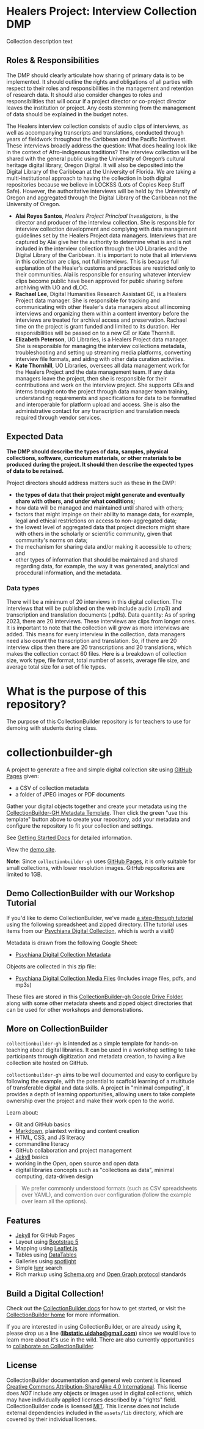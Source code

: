 # Healers Project: Interview Collection DMP
Collection description text

## Roles & Responsibilities
The DMP should clearly articulate how sharing of primary data is to be implemented.  It should outline the rights and obligations of all parties with respect to their roles and responsibilities in the management and retention of research data. It should also consider changes to roles and responsibilities that will occur if a project director or co-project director leaves the institution or project. Any costs stemming from the management of data should be explained in the budget notes.

The Healers interview collection consists of audio clips of interviews, as well as accompanying transcripts and translations, conducted through years of fieldwork throughout the Caribbean and the Pacific Northwest. These interviews broadly address the question: What does healing look like in the context of Afro-indigenous traditions? The interview collection will be shared with the general public using the University of Oregon’s cultural heritage digital library, Oregon Digital. It will also be deposited into the Digital Library of the Caribbean at the University of Florida. We are taking a multi-institutional approach to having the collection in both digital repositories because we believe in LOCKSS (Lots of Copies Keep Stuff Safe). However, the authoritative interviews will be held by the University of Oregon and aggregated through the Digital Library of the Caribbean not the University of Oregon.

- **Alai Reyes Santos**, *Healers Project Principal Investigators*, is the director and producer of the interview collection. She is responsible for interview collection development and complying with data management guidelines set by the Healers Project data managers. Interviews that are captured by Alai give her the authority to determine what is and is not included in the interview collection through the UO Libraries and the Digital Library of the Caribbean. It is important to note that all interviews in this collection are clips, not full interviews. This is because full explanation of the Healer’s customs and practices are restricted only to their communities. Alai is responsible for ensuring whatever interview clips become public have been approved for public sharing before archiving with UO and dLOC.
- **Rachael Lee**, Digital Humanities Research Assistant GE, is a Healers Project data manager. She is responsible for tracking and communicating with other Healer's data managers about all incoming interviews and organizing them within a content inventory before the interviews are treated for archival access and preservation. Rachael time on the project is grant funded and limited to its duration. Her responsibilities will be passed on to a new GE or Kate Thornhill.
- **Elizabeth Peterson**, UO Libraries, is a Healers Project data manager. She is responsible for managing the interview collections metadata, troubleshooting and setting up streaming media platforms, converting interview file formats, and aiding with other data curation activities.
- **Kate Thornhill**, UO Libraries, oversees all data management work for the Healers Project and the data management team. If any data managers leave the project, then she is responsible for their contributions and work on the interview project. She supports GEs and interns brought onto the project through data manager team training, understanding requirements and specifications for data to be formatted and interoperable for platform upload and access. She is also the administrative contact for any transcription and translation needs required through vendor services.

## Expected Data
**The DMP should describe the types of data, samples, physical collections, software, curriculum materials, or other materials to be produced during the project. It should then describe the expected types of data to be retained.**

Project directors should address matters such as these in the DMP:

- **the types of data that their project might generate and eventually share with others, and under what conditions;**
- how data will be managed and maintained until shared with others;
- factors that might impinge on their ability to manage data, for example, legal and ethical restrictions on access to non-aggregated data;
- the lowest level of aggregated data that project directors might share with others in the scholarly or scientific community, given that community's norms on data;
- the mechanism for sharing data and/or making it accessible to others; and
- other types of information that should be maintained and shared regarding data, for example, the way it was generated, analytical and procedural information, and the metadata.

### Data types
There will be a minimum of 20 interviews in this digital collection. The interviews that will be published on the web include audio (.mp3) and transcription and translation documents (.pdfs). 
Data quantity: As of spring 2023, there are 20 interviews. These interviews are clips from longer ones. It is important to note that the collection will grow as more interviews are added. This means for every interview in the collection, data managers need also count the transcription and translation. So, if there are 20 interview clips then there are 20 transcriptions and 20 translations, which makes the collection contact 60 files. 
Here is a breakdown of collection size, work type, file format, total number of assets, average file size, and average total size for a set of file types.












# What is the purpose of this repository?
The purpose of this CollectionBuilder repository is for teachers to use for demoing with students during class.

# collectionbuilder-gh

A project to generate a free and simple digital collection site using [GitHub Pages](https://pages.github.com/) given:

- a CSV of collection metadata
- a folder of JPEG images or PDF documents

Gather your digital objects together and create your metadata using the [CollectionBuilder-GH Metadata Template](https://docs.google.com/spreadsheets/d/1Uv9ytll0hysMOH1j-VL1lZx6PWvc1zf3L35sK_4IuzI/copy). 
Then click the green "use this template" button above to create your repository, add your metadata and configure the repository to fit your collection and settings.

See [Getting Started Docs](https://collectionbuilder.github.io/cb-docs/) for detailed information. 

View the [demo site](https://collectionbuilder.github.io/collectionbuilder-gh/).

**Note:** 
Since `collectionbuilder-gh` uses [GitHub Pages](https://pages.github.com/), it is only suitable for small collections, with lower resolution images. GitHub repositories are limited to 1GB.

## Demo CollectionBuilder with our Workshop Tutorial

If you'd like to demo CollectionBuilder, we've made [a step-through tutorial](https://collectionbuilder.github.io/workshop/gh/) using the following spreadsheet and zipped directory. (The tutorial uses items from our [Psychiana Digital Collection](https://www.lib.uidaho.edu/digital/psychiana/), which is worth a visit!)

Metadata is drawn from the following Google Sheet: 

- [Psychiana Digital Collection Metadata](https://docs.google.com/spreadsheets/d/1x48Te3duPAxh53foEihQVKTfCKUjaCCbH7TrMMd_yU4/copy)

Objects are collected in this zip file: 

- [Psychiana Digital Collection Media Files](https://www.lib.uidaho.edu/collectionbuilder/demo-objects.zip) (Includes image files, pdfs, and mp3s)

These files are stored in this [CollectionBuilder-gh Google Drive Folder](https://drive.google.com/drive/folders/1dTO8-3lusaKBdYyauyg_ziVqwLA4Fons?usp=sharing), along with some other metadata sheets and zipped object directories that can be used for other workshops and demonstrations.

## More on CollectionBuilder

`collectionbuilder-gh` is intended as a simple template for hands-on teaching about digital libraries.
It can be used in a workshop setting to take participants through digitization and metadata creation, to having a live collection site hosted on GitHub.

`collectionbuilder-gh` aims to be well documented and easy to configure by following the example, with the potential to scaffold learning of a multitude of transferable digital and data skills.
A project in "minimal computing", it provides a depth of learning opportunities, allowing users to take complete ownership over the project and make their work open to the world.

Learn about:

- Git and GitHub basics
- [Markdown](https://guides.github.com/features/mastering-markdown/), plaintext writing and content creation
- HTML, CSS, and JS literacy
- commandline literacy
- GitHub collaboration and project management
- [Jekyll](https://jekyllrb.com/) basics
- working in the Open, open source and open data
- digital libraries concepts such as "collections as data", minimal computing, data-driven design

> We prefer commonly understood formats (such as CSV spreadsheets over YAML), and convention over configuration (follow the example over learn all the options).

## Features

- [Jekyll](https://jekyllrb.com/) for GitHub Pages 
- Layout using [Bootstrap 5](https://getbootstrap.com/docs/5.1/getting-started/introduction/)
- Mapping using [Leaflet.js](http://leafletjs.com/)
- Tables using [DataTables](https://datatables.net/)
- Galleries using [spotlight](https://github.com/nextapps-de/spotlight)
- Simple [lunr](https://lunrjs.com/) search 
- Rich markup using [Schema.org](http://schema.org) and [Open Graph protocol](http://ogp.me/) standards

## Build a Digital Collection! 

Check out the [CollectionBuilder docs](https://collectionbuilder.github.io/cb-docs/) for how to get started, or visit the [CollectionBuilder home](https://collectionbuilder.github.io/) for more information.

If you are interested in using CollectionBuilder, or are already using it, please drop us a line (**libstatic.uidaho@gmail.com**) since we would love to learn more about it's use in the wild. 
There are also currently opportunities to [collaborate on CollectionBuilder](https://collectionbuilder.github.io/about.html#the-grant).

## License

CollectionBuilder documentation and general web content is licensed [Creative Commons Attribution-ShareAlike 4.0 International](http://creativecommons.org/licenses/by-sa/4.0/). 
This license does *NOT* include any objects or images used in digital collections, which may have individually applied licenses described by a "rights" field.
CollectionBuilder code is licensed [MIT](https://github.com/CollectionBuilder/collectionbuilder-gh/blob/main/LICENSE). 
This license does not include external dependencies included in the `assets/lib` directory, which are covered by their individual licenses.
